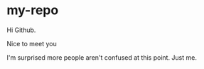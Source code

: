# my-repo

Hi Github. 

Nice to meet you

I'm surprised more people aren't confused at this point. Just me.
